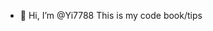 - 👋 Hi, I’m @Yi7788
This is my code book/tips

<!---
Yi7788/Yi7788 is a ✨ special ✨ repository because its `README.md` (this file) appears on your GitHub profile.
You can click the Preview link to take a look at your changes.
--->
